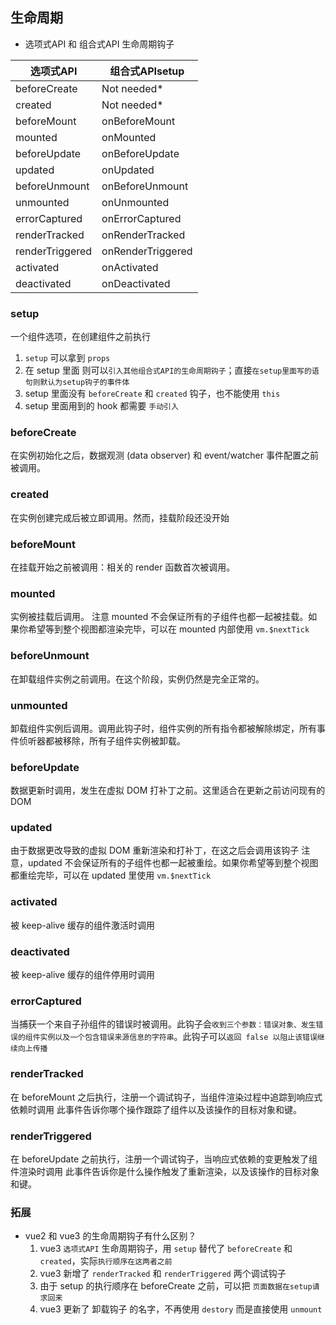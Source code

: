 ## 生命周期

* 选项式API 和 组合式API 生命周期钩子

| 选项式API       | 组合式APIsetup    |
| --------------- | ----------------- |
| beforeCreate    | Not needed*       |
| created         | Not needed*       |
| beforeMount     | onBeforeMount     |
| mounted         | onMounted         |
| beforeUpdate    | onBeforeUpdate    |
| updated         | onUpdated         |
| beforeUnmount   | onBeforeUnmount   |
| unmounted       | onUnmounted       |
| errorCaptured   | onErrorCaptured   |
| renderTracked   | onRenderTracked   |
| renderTriggered | onRenderTriggered |
| activated       | onActivated       |
| deactivated     | onDeactivated     |


### setup

一个组件选项，在创建组件之前执行

1. `setup` 可以拿到 `props` 
2. 在 setup 里面 则可以`引入其他组合式API的生命周期钩子`；直接`在setup里面写的语句则默认为setup钩子的事件体`
3. setup 里面没有 `beforeCreate` 和 `created` 钩子，也不能使用 `this`
4. setup 里面用到的 hook 都需要 `手动引入`

### beforeCreate

在实例初始化之后，数据观测 (data observer) 和 event/watcher 事件配置之前被调用。

### created

在实例创建完成后被立即调用。然而，挂载阶段还没开始

### beforeMount

在挂载开始之前被调用：相关的 render 函数首次被调用。

### mounted

实例被挂载后调用。
注意 mounted 不会保证所有的子组件也都一起被挂载。如果你希望等到整个视图都渲染完毕，可以在 mounted 内部使用 `vm.$nextTick`

### beforeUnmount

在卸载组件实例之前调用。在这个阶段，实例仍然是完全正常的。

### unmounted

卸载组件实例后调用。调用此钩子时，组件实例的所有指令都被解除绑定，所有事件侦听器都被移除，所有子组件实例被卸载。

### beforeUpdate

数据更新时调用，发生在虚拟 DOM 打补丁之前。这里适合在更新之前访问现有的 DOM

### updated

由于数据更改导致的虚拟 DOM 重新渲染和打补丁，在这之后会调用该钩子
注意，updated 不会保证所有的子组件也都一起被重绘。如果你希望等到整个视图都重绘完毕，可以在 updated 里使用 `vm.$nextTick`

### activated

被 keep-alive 缓存的组件激活时调用

### deactivated

被 keep-alive 缓存的组件停用时调用

### errorCaptured

当捕获一个来自子孙组件的错误时被调用。此钩子会`收到三个参数：错误对象、发生错误的组件实例以及一个包含错误来源信息的字符串`。此钩子可以`返回 false 以阻止该错误继续向上传播`

### renderTracked

在 beforeMount 之后执行，注册一个调试钩子，当组件渲染过程中追踪到响应式依赖时调用
此事件告诉你哪个操作跟踪了组件以及该操作的目标对象和键。

### renderTriggered

在 beforeUpdate 之前执行，注册一个调试钩子，当响应式依赖的变更触发了组件渲染时调用
此事件告诉你是什么操作触发了重新渲染，以及该操作的目标对象和键。

### 拓展
* vue2 和 vue3 的生命周期钩子有什么区别？
  1. vue3 `选项式API` 生命周期钩子，用 `setup` 替代了 `beforeCreate` 和 `created`，实际`执行顺序在这两者之前`
  2. vue3 新增了 `renderTracked` 和 `renderTriggered` 两个调试钩子
  3. 由于 setup 的执行顺序在 beforeCreate 之前，可以把 `页面数据在setup请求回来`
  4. vue3 更新了 卸载钩子 的名字，不再使用 `destory` 而是直接使用 `unmount`
